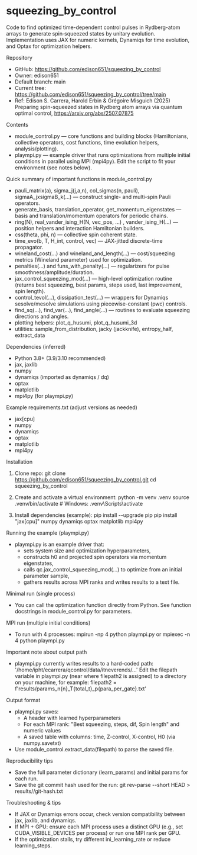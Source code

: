 # squeezing_by_control

Code to find optimized time-dependent control pulses in Rydberg-atom arrays to generate spin‑squeezed states by unitary evolution. Implementation uses JAX for numeric kernels, Dynamiqs for time evolution, and Optax for optimization helpers.

Repository
- GitHub: https://github.com/edison651/squeezing_by_control
- Owner: edison651
- Default branch: main
- Current tree: https://github.com/edison651/squeezing_by_control/tree/main
- Ref: Edison S. Carrera, Harold Erbin & Grégoire Misguich (2025) Preparing spin-squeezed states in Rydberg atom arrays via quantum optimal control, https://arxiv.org/abs/2507.07875

Contents
- module_control.py — core functions and building blocks (Hamiltonians, collective operators, cost functions, time evolution helpers, analysis/plotting).
- plaympi.py — example driver that runs optimizations from multiple initial conditions in parallel using MPI (mpi4py). Edit the script to fit your environment (see notes below).

Quick summary of important functions in module_control.py
- pauli_matrix(a), sigma_j(j,a,n), col_sigmas(n, pauli), sigmaA_jxsigmaB_k(...) — construct single- and multi-spin Pauli operators.
- generate_basis, translation_operator, get_momentum_eigenstates — basis and translation/momentum operators for periodic chains.
- ring(N), real_vander_ising_H(N, vec_pos, ...) , vander_ising_H(...) — position helpers and interaction Hamiltonian builders.
- css(theta, phi, n) — collective spin coherent state.
- time_evo(b, T, H_int, control, vec) — JAX-jitted discrete-time propagator.
- wineland_cost(...) and wineland_and_length(...) — cost/squeezing metrics (Wineland parameter) used for optimization.
- penalties(...) and funs_with_penalty(...) — regularizers for pulse smoothness/amplitude/duration.
- jax_control_squeezing_mod(...) — high-level optimization routine (returns best squeezing, best params, steps used, last improvement, spin length).
- control_tevol(...), dissipation_test(...) — wrappers for Dynamiqs sesolve/mesolve simulations using piecewise-constant (pwc) controls.
- find_sq(...), find_var(...), find_angle(...) — routines to evaluate squeezing directions and angles.
- plotting helpers: plot_q_husumi, plot_q_husumi_3d
- utilities: sample_from_distribution, jacky (jackknife), entropy_half, extract_data

Dependencies (inferred)
- Python 3.8+ (3.9/3.10 recommended)
- jax, jaxlib
- numpy
- dynamiqs (imported as dynamiqs / dq)
- optax
- matplotlib
- mpi4py (for plaympi.py)

Example requirements.txt (adjust versions as needed)
- jax[cpu]
- numpy
- dynamiqs
- optax
- matplotlib
- mpi4py

Installation
1. Clone repo:
   git clone https://github.com/edison651/squeezing_by_control.git
   cd squeezing_by_control

2. Create and activate a virtual environment:
   python -m venv .venv
   source .venv/bin/activate   # Windows: .venv\Scripts\activate

3. Install dependencies (example):
   pip install --upgrade pip
   pip install "jax[cpu]" numpy dynamiqs optax matplotlib mpi4py

Running the example (plaympi.py)
- plaympi.py is an example driver that:
  - sets system size and optimization hyperparameters,
  - constructs h0 and projected spin operators via momentum eigenstates,
  - calls qc.jax_control_squeezing_mod(...) to optimize from an initial parameter sample,
  - gathers results across MPI ranks and writes results to a text file.

Minimal run (single process)
- You can call the optimization function directly from Python. See function docstrings in module_control.py for parameters.

MPI run (multiple initial conditions)
- To run with 4 processes:
  mpirun -np 4 python plaympi.py
  or
  mpiexec -n 4 python plaympi.py

Important note about output path
- plaympi.py currently writes results to a hard-coded path:
  '/home/ipht/ecarrera/qcontrol/data/itneverends/...'
  Edit the filepath variable in plaympi.py (near where filepath2 is assigned) to a directory on your machine, for example:
  filepath2 = f'results/params_n{n}_T{total_t}_p{para_per_gate}.txt'

Output format
- plaympi.py saves:
  - A header with learned hyperparameters
  - For each MPI rank: "Best squeezing, steps, dif, Spin length" and numeric values
  - A saved table with columns: time, Z-control, X-control, H0 (via numpy.savetxt)
- Use module_control.extract_data(filepath) to parse the saved file.

Reproducibility tips
- Save the full parameter dictionary (learn_params) and initial params for each run.
- Save the git commit hash used for the run:
  git rev-parse --short HEAD > results/<run>/git-hash.txt

Troubleshooting & tips
- If JAX or Dynamiqs errors occur, check version compatibility between jax, jaxlib, and dynamiqs.
- If MPI + GPU: ensure each MPI process uses a distinct GPU (e.g., set CUDA_VISIBLE_DEVICES per process) or run one MPI rank per GPU.
- If the optimization stalls, try different ini_learning_rate or reduce learning_steps.

